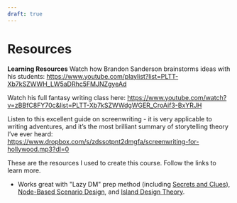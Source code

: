 ```yaml
---
draft: true
---
```


# Resources

**Learning Resources**
Watch how Brandon Sanderson brainstorms ideas with his students:
https://www.youtube.com/playlist?list=PLTT-Xb7kSZWWH_LW5aDRhc5FMJNZgyeAd

Watch his full fantasy writing class here:
https://www.youtube.com/watch?v=zBBfC8FY70c&list=PLTT-Xb7kSZWWdgWGER_CroAif3-BxYRJH

Listen to this excellent guide on screenwriting - it is very applicable to writing adventures, and it’s the most brilliant summary of storytelling theory I’ve ever heard:
https://www.dropbox.com/s/zdssotpnt2dmgfa/screenwriting-for-hollywood.mp3?dl=0

These are the resources I used to create this course. Follow the links to learn more.

-   Works great with "Lazy DM" prep method (including [Secrets and Clues](https://slyflourish.com/sharing_secrets.html)), [Node-Based Scenario Design](https://thealexandrian.net/wordpress/7949/roleplaying-games/node-based-scenario-design-part-1-the-plotted-approach), and [Island Design Theory](https://gnomestew.com/island-design-theory/). 